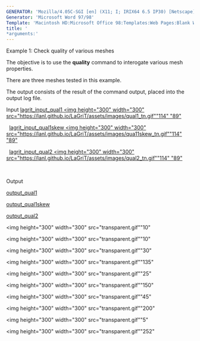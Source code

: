 ```yaml
---
GENERATOR: 'Mozilla/4.05C-SGI [en] (X11; I; IRIX64 6.5 IP30) [Netscape]'
Generator: 'Microsoft Word 97/98'
Template: 'Macintosh HD:Microsoft Office 98:Templates:Web Pages:Blank Web Page'
title: '
*arguments:'
---
```


Example 1: Check quality of various meshes

 The objective is to use the **quality** command to interogate various
 mesh properties.

 There are three meshes tested in this example.

 The output consists of the result of the command output, placed into
 the output log file.

Input
[lagrit\_input\_qual1
<img height="300" width="300" src="https://lanl.github.io/LaGriT/assets/images/qual1_tn.gif""114"
"89"](../lagrit_input_qual1)

   
[lagrit\_input\_qual1skew
<img height="300" width="300" src="https://lanl.github.io/LaGriT/assets/images/qua11skew_tn.gif""114"
"89"](../lagrit_input_qual1skew)

   
[lagrit\_input\_qual2
<img height="300" width="300" src="https://lanl.github.io/LaGriT/assets/images/qual2_tn.gif""114"
"89"](../lagrit_input_qual2)

   

Output

 [output\_qual1](../output_qual1)

 [output\_qual1skew](../output_qual1skew)

 [output\_qual2](../output_qual2)

<img height="300" width="300" src="transparent.gif""10" 

<img height="300" width="300" src="transparent.gif""10" 

<img height="300" width="300" src="transparent.gif""30" 

<img height="300" width="300" src="transparent.gif""135" 

<img height="300" width="300" src="transparent.gif""25" 

<img height="300" width="300" src="transparent.gif""150" 

<img height="300" width="300" src="transparent.gif""45" 

<img height="300" width="300" src="transparent.gif""200" 

<img height="300" width="300" src="transparent.gif""5" 

<img height="300" width="300" src="transparent.gif""252" 
